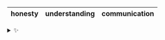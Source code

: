 | honesty | understanding | communication |
| :-----: | :-----------: | :-----------: |

<details>
  <summary>✨</summary>
  These words are chosen at random each day. New words will appear here tomorrow morning.
</details>